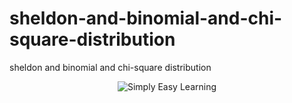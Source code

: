 # sheldon-and-binomial-and-chi-square-distribution
sheldon and binomial and chi-square distribution
<p>
<center>
<img src="https://giffiles.alphacoders.com/100/10036.gif",
alt="Simply Easy Learning">
</center>
<p>
